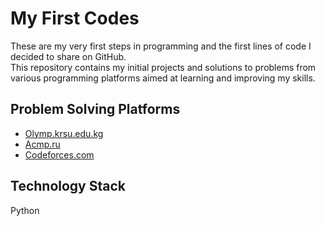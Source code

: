 # My First Codes

These are my very first steps in programming and the first lines of code I decided to share on GitHub.  
This repository contains my initial projects and solutions to problems from various programming platforms aimed at learning and improving my skills.

## Problem Solving Platforms

- [Olymp.krsu.edu.kg](https://olymp.krsu.edu.kg/)  
- [Acmp.ru](https://acmp.ru/)  
- [Codeforces.com](https://codeforces.com/)

## Technology Stack

Python
